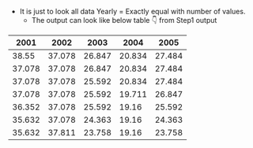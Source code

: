 - It is just to look all data Yearly = Exactly equal with number of values.
   - The output can look like below table :point_down: from Step1 output

|   2001   |   2002   |   2003   |   2004   |   2005   |
|----------|----------|----------|----------|----------|
|  38.55   |  37.078  |  26.847  |  20.834  |  27.484  |
|  37.078  |  37.078  |  26.847  |  20.834  |  27.484  |
|  37.078  |  37.078  |  25.592  |  20.834  |  27.484  |
|  37.078  |  37.078  |  25.592  |  19.711  |  26.847  |
|  36.352  |  37.078  |  25.592  |  19.16   |  25.592  |
|  35.632  |  37.078  |  24.363  |  19.16   |  24.363  |
|  35.632  |  37.811  |  23.758  |  19.16   |  23.758  |

